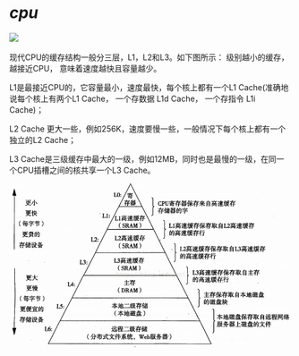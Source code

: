 # _cpu_

  
![](blob:file:///45ec0e69-3c82-4b64-b29d-607e1a15d9ca)

现代CPU的缓存结构一般分三层，L1，L2和L3。如下图所示：
级别越小的缓存，越接近CPU， 意味着速度越快且容量越少。

L1是最接近CPU的，它容量最小，速度最快，每个核上都有一个L1 Cache\(准确地说每个核上有两个L1 Cache， 一个存数据 L1d Cache， 一个存指令 L1i Cache\)；
  
L2 Cache 更大一些，例如256K，速度要慢一些，一般情况下每个核上都有一个独立的L2 Cache；
  
L3 Cache是三级缓存中最大的一级，例如12MB，同时也是最慢的一级，在同一个CPU插槽之间的核共享一个L3 Cache。

  
![](/assets/importcuc.png)

